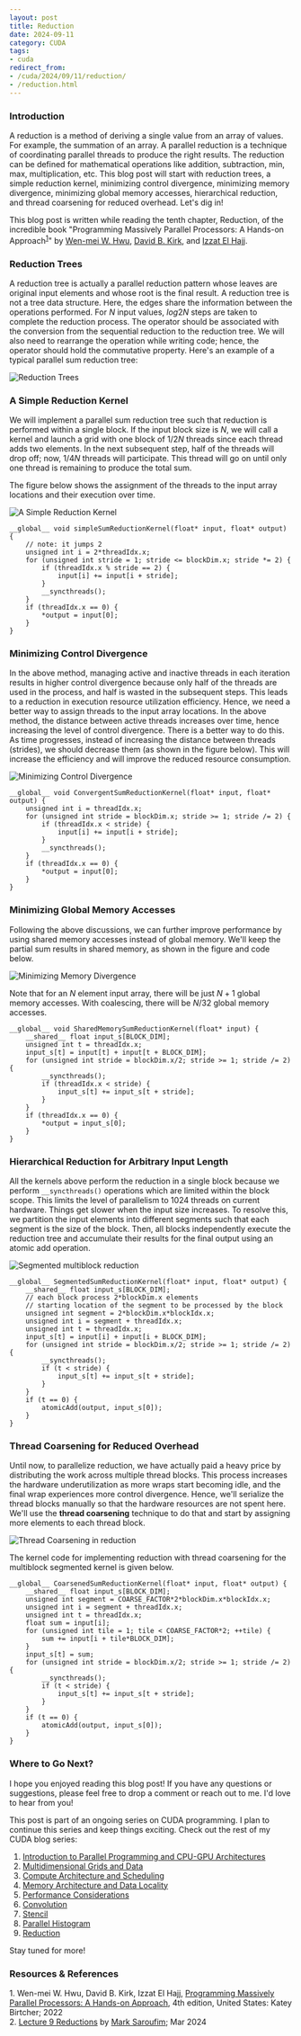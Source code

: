 ```yaml
---
layout: post
title: Reduction
date: 2024-09-11
category: CUDA
tags:
- cuda
redirect_from:
- /cuda/2024/09/11/reduction/
- /reduction.html
---
```


### **Introduction**
A reduction is a method of deriving a single value
from an array of values. For example, the summation of an
array. A parallel reduction is a technique of coordinating
parallel threads to produce the right results. The reduction
can be defined for mathematical operations like addition,
subtraction, min, max, multiplication, etc. This blog post
will start with reduction trees, a simple reduction kernel,
minimizing control divergence, minimizing memory divergence,
minimizing global memory accesses, hierarchical reduction,
and thread coarsening for reduced overhead. Let's dig in!

This blog post is written while reading the
tenth chapter, Reduction,
of the incredible book "Programming Massively Parallel
Processors: A Hands-on Approach<sup>[1](#link1)</sup>"
by [Wen-mei W. Hwu](https://scholar.google.com/citations?user=ohjQPx8AAAAJ&hl=en),
[David B. Kirk](https://scholar.google.com/citations?user=fMbArPwAAAAJ&hl=en),
and [Izzat El Hajj](https://scholar.google.com/citations?user=_VVw504AAAAJ&hl=en).

### **Reduction Trees**
A reduction tree is actually a parallel reduction
pattern whose leaves are original input elements and
whose root is the final result. A reduction tree is not
a tree data structure. Here, the edges share the
information between the operations performed. For $N$
input values, $log2N$ steps are taken to complete the
reduction process. The operator should be associated with
the conversion from the sequential reduction to the
reduction tree. We will also need to rearrange the
operation while writing code; hence, the operator
should hold the commutative property. Here's an
example of a typical parallel sum reduction tree:

<img alt="Reduction Trees" src="/assets/CUDA/redution_max.png" class="center" >

### **A Simple Reduction Kernel**
We will implement a parallel sum reduction tree such
that reduction is performed within a single block.
If the input block size is $N$, we will call a kernel
and launch a grid with one block of $1/2N$ threads since
each thread adds two elements. In the next subsequent step,
half of the threads will drop off; now, $1/4N$ threads
will participate. This thread will go on until
only one thread is remaining to produce the total sum.

The figure below shows the assignment of the threads
to the input array locations and their execution over time.

<img alt="A Simple Reduction Kernel" src="/assets/CUDA/simple_reduction.png" class="center" >

```cuda
__global__ void simpleSumReductionKernel(float* input, float* output) {
    // note: it jumps 2
    unsigned int i = 2*threadIdx.x;
    for (unsigned int stride = 1; stride <= blockDim.x; stride *= 2) {
        if (threadIdx.x % stride == 2) {
            input[i] += input[i + stride];
        }
        __syncthreads();
    }
    if (threadIdx.x == 0) {
        *output = input[0];
    }
}
```

### **Minimizing Control Divergence**
In the above method, managing active and inactive threads
in each iteration results in higher control divergence
because only half of the threads are used in the process,
and half is wasted in the subsequent steps. This leads
to a reduction in execution resource utilization efficiency.
Hence, we need a better way to assign threads to the
input array locations. In the above method, the
distance between active threads increases over time,
hence increasing the level of control divergence.
There is a better way to do this. As time progresses,
instead of increasing the distance between threads (strides),
we should decrease them (as shown in the figure below).
This will increase the efficiency and will
improve the reduced resource consumption.

<img alt="Minimizing Control Divergence" src="/assets/CUDA/reduction_control_divergence.png" class="center" >

```cuda
__global__ void ConvergentSumReductionKernel(float* input, float* output) {
    unsigned int i = threadIdx.x;
    for (unsigned int stride = blockDim.x; stride >= 1; stride /= 2) {
        if (threadIdx.x < stride) {
            input[i] += input[i + stride];
        }
        __syncthreads();
    }
    if (threadIdx.x == 0) {
        *output = input[0];
    }
}
```

### **Minimizing Global Memory Accesses**
Following the above discussions, we can further improve
performance by using shared memory accesses instead
of global memory. We'll keep the partial sum results
in shared memory, as shown in the figure and code below.

<img alt="Minimizing Memory Divergence" src="/assets/CUDA/reduction_shared_mem.png" class="center" >

Note that for an $N$ element input array, there will
be just $N + 1$ global memory accesses. With coalescing,
there will be $N/32$ global memory accesses.

```cuda
__global__ void SharedMemorySumReductionKernel(float* input) {
    __shared__ float input_s[BLOCK_DIM];
    unsigned int t = threadIdx.x;
    input_s[t] = input[t] + input[t + BLOCK_DIM];
    for (unsigned int stride = blockDim.x/2; stride >= 1; stride /= 2) {
        __syncthreads();
        if (threadIdx.x < stride) {
            input_s[t] += input_s[t + stride];
        }
    }
    if (threadIdx.x == 0) {
        *output = input_s[0];
    }
}
```

### **Hierarchical Reduction for Arbitrary Input Length**
All the kernels above perform the reduction in a
single block because we perform `__syncthreads()`
operations which are limited within the block scope.
This limits the level of parallelism to $1024$ threads
on current hardware. Things get slower when the input
size increases. To resolve this, we partition the
input elements into different segments such that each
segment is the size of the block. Then, all blocks
independently execute the reduction tree and accumulate
their results for the final output using an atomic add operation.

<img alt="Segmented multiblock reduction" src="/assets/CUDA/reduction_multiblock.png" class="center" >

```cuda
__global__ SegmentedSumReductionKernel(float* input, float* output) {
    __shared__ float input_s[BLOCK_DIM];
    // each block process 2*blockDim.x elements
    // starting location of the segment to be processed by the block
    unsigned int segment = 2*blockDim.x*blockIdx.x;
    unsigned int i = segment + threadIdx.x;
    unsigned int t = threadIdx.x;
    input_s[t] = input[i] + input[i + BLOCK_DIM];
    for (unsigned int stride = blockDim.x/2; stride >= 1; stride /= 2) {
        __syncthreads();
        if (t < stride) {
            input_s[t] += input_s[t + stride];
        }
    }
    if (t == 0) {
        atomicAdd(output, input_s[0]);
    }
}
```

### **Thread Coarsening for Reduced Overhead**
Until now, to parallelize reduction, we have actually
paid a heavy price by distributing the work across
multiple thread blocks. This process increases the
hardware underutilization as more wraps start becoming
idle, and the final wrap experiences more control divergence.
Hence, we'll serialize the thread blocks manually so
that the hardware resources are not spent here.
We'll use the **thread coarsening** technique to do that
and start by assigning more elements to each thread block.

<img alt="Thread Coarsening in reduction" src="/assets/CUDA/reduction_thread_coarsening.png" class="center" >

The kernel code for implementing reduction with thread
coarsening for the multiblock segmented kernel is given below.

```cuda
__global__ CoarsenedSumReductionKernel(float* input, float* output) {
    __shared__ float input_s[BLOCK_DIM];
    unsigned int segment = COARSE_FACTOR*2*blockDim.x*blockIdx.x;
    unsigned int i = segment + threadIdx.x;
    unsigned int t = threadIdx.x;
    float sum = input[i];
    for (unsigned int tile = 1; tile < COARSE_FACTOR*2; ++tile) {
        sum += input[i + tile*BLOCK_DIM];
    }
    input_s[t] = sum;
    for (unsigned int stride = blockDim.x/2; stride >= 1; stride /= 2) {
        __syncthreads();
        if (t < stride) {
            input_s[t] += input_s[t + stride];
        }
    }
    if (t == 0) {
        atomicAdd(output, input_s[0]);
    }
}
```

### **Where to Go Next?**
I hope you enjoyed reading this blog post!
If you have any questions or suggestions, please feel
free to drop a comment or reach out to me. I'd love to hear from you!

This post is part of an ongoing series on CUDA programming.
I plan to continue this series and keep things exciting.
Check out the rest of my CUDA blog series:
1. [Introduction to Parallel Programming and CPU-GPU Architectures](https://khushi-411.github.io/gpu_intro/)
2. [Multidimensional Grids and Data](https://khushi-411.github.io/multidim_grids_and_data/)
3. [Compute Architecture and Scheduling](https://khushi-411.github.io/compute_architecture_and_scheduling/)
4. [Memory Architecture and Data Locality](https://khushi-411.github.io/memory_architecture_and_data_locality/)
5. [Performance Considerations](https://khushi-411.github.io/performance_considerations/)
6. [Convolution](https://khushi-411.github.io/convolution/)
7. [Stencil](https://khushi-411.github.io/stencil/)
8. [Parallel Histogram](https://khushi-411.github.io/parallel_histogram/)
9. [Reduction](https://khushi-411.github.io/reduction/)

Stay tuned for more!

### **Resources & References**
<a id="link1">1</a>. Wen-mei W. Hwu, David B. Kirk, Izzat El Hajj, [Programming Massively Parallel Processors: A Hands-on Approach](https://www.amazon.in/Programming-Massively-Parallel-Processors-Hands/dp/0323912311), 4th edition, United States: Katey Birtcher; 2022 \
<a id="link2">2</a>. [Lecture 9 Reductions](https://www.youtube.com/watch?v=09wntC6BT5o) by [Mark Saroufim](https://x.com/marksaroufim); Mar 2024

